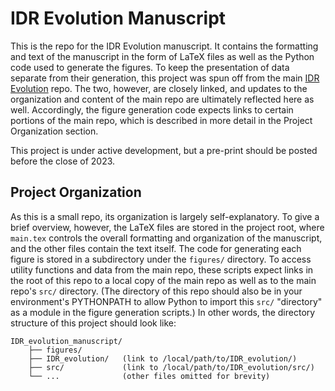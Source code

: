 # IDR Evolution Manuscript

This is the repo for the IDR Evolution manuscript. It contains the formatting and text of the manuscript in the form of LaTeX files as well as the Python code used to generate the figures. To keep the presentation of data separate from their generation, this project was spun off from the main [IDR Evolution](https://github.com/marcsingleton/IDR_evolution2023) repo. The two, however, are closely linked, and updates to the organization and content of the main repo are ultimately reflected here as well. Accordingly, the figure generation code expects links to certain portions of the main repo, which is described in more detail in the Project Organization section.

This project is under active development, but a pre-print should be posted before the close of 2023.

## Project Organization

As this is a small repo, its organization is largely self-explanatory. To give a brief overview, however, the LaTeX files are stored in the project root, where `main.tex` controls the overall formatting and organization of the manuscript, and the other files contain the text itself. The code for generating each figure is stored in a subdirectory under the `figures/` directory. To access utility functions and data from the main repo, these scripts expect links in the root of this repo to a local copy of the main repo as well as to the main repo's `src/` directory. (The directory of this repo should also be in your environment's PYTHONPATH to allow Python to import this `src/` "directory" as a module in the figure generation scripts.) In other words, the directory structure of this project should look like:

```
IDR_evolution_manuscript/
	├── figures/
	├── IDR_evolution/   (link to /local/path/to/IDR_evolution/)
	├── src/             (link to /local/path/to/IDR_evolution/src/)
	└── ...              (other files omitted for brevity)
```
